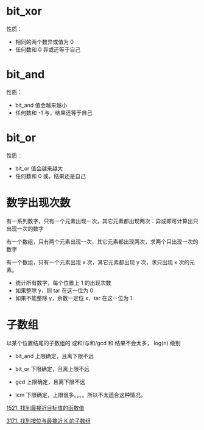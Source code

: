 # bit_xor

性质：

- 相同的两个数异或值为 0
- 任何数和 0 异或还等于自己

# bit_and

性质：

- bit_and 值会越来越小
- 任何数和 -1 与，结果还等于自己

# bit_or

性质：

- bit_or 值会越来越大
- 任何数和 0 或，结果还是自己



# 数字出现次数

有一系列数字，只有一个元素出现一次，其它元素都出现两次：异或即可计算出只出现一次的数字



有一个数组，只有两个元素出现一次，其它元素都出现两次，求两个只出现一次的数字



有一个数组，只有一个元素出现 x 次，其它元素都出现 y 次，求只出现 x 次的元素。

- 统计所有数字，每个位置上 1 的出现次数
- 如果整除 y，则 tar 在这一位为 0
- 如果不能整除 y，余数一定位 x，tar 在这一位为 1.



# 子数组

以某个位置结尾的子数组的 或和/与和/gcd 和 结果不会太多， log(n) 级别

- bit_and 上限确定，且离下限不远

- bit_or 下限确定，且离上限不远
- gcd 上限确定，且离下限不远

- lcm 下限确定，上限很多。。。。所以不太适合这种情况。



[1521. 找到最接近目标值的函数值](https://leetcode.cn/problems/find-a-value-of-a-mysterious-function-closest-to-target/)

[3171. 找到按位与最接近 K 的子数组](https://leetcode.cn/problems/find-subarray-with-bitwise-and-closest-to-k/)